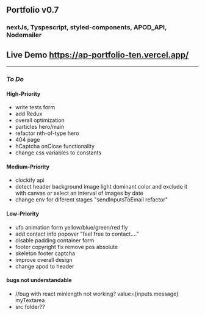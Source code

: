 ## Portfolio v0.7

### nextJs, Tyspescript, styled-components, APOD_API, Nodemailer

## Live Demo https://ap-portfolio-ten.vercel.app/

---

### _To Do_

#### High-Priority

- write tests form
- add Redux
- overall optimization
- particles hero/main
- refactor nth-of-type hero
- 404 page
- hCaptcha onClose functionality
- change css variables to constants

#### Medium-Priority

- clockify api
- detect header background image light dominant color and exclude it with canvas
  or select an interval of images by date
- change env for diferent stages "sendInputsToEmail refactor"

#### Low-Priority

- ufo animation form yellow/blue/green/red fly
- add contact info popover "feel free to contact...."
- disable padding container form
- footer copyright fix remove pos absolute
- skeleton footer captcha
- improve overall design
- change apod to header

#### bugs not understandable

- //bug with react minlength not working? value={inputs.message} myTextarea
- src folder??